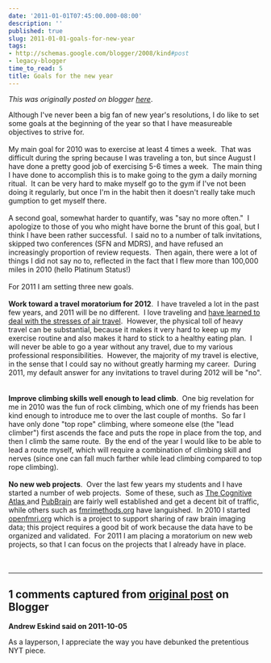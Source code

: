 ```yaml
---
date: '2011-01-01T07:45:00.000-08:00'
description: ''
published: true
slug: 2011-01-01-goals-for-new-year
tags:
- http://schemas.google.com/blogger/2008/kind#post
- legacy-blogger
time_to_read: 5
title: Goals for the new year
---
```


*This was originally posted on blogger [here](http://www.russpoldrack.org/2011/01/goals-for-new-year.html)*.

<div style="margin-bottom: 0px; margin-left: 0px; margin-right: 0px; margin-top: 0px;">Although I've never been a big fan of new year's resolutions, I do like to set some goals at the beginning of the year so that I have measureable objectives to strive for. &nbsp;</div><div style="margin-bottom: 0px; margin-left: 0px; margin-right: 0px; margin-top: 0px;"><br /></div><div style="margin-bottom: 0px; margin-left: 0px; margin-right: 0px; margin-top: 0px;">My main goal for 2010 was to exercise at least 4 times a week. &nbsp;That was difficult during the spring because I was traveling a ton, but since August I have done a pretty good job of exercising 5-6 times a week. &nbsp;The main thing I have done to accomplish this is to make going to the gym a daily morning ritual. &nbsp;It can be very hard to make myself go to the gym if I've not been doing it regularly, but once I'm in the habit then it doesn't really take much gumption to get myself there.</div><div style="margin-bottom: 0px; margin-left: 0px; margin-right: 0px; margin-top: 0px;"><br /></div><div style="margin-bottom: 0px; margin-left: 0px; margin-right: 0px; margin-top: 0px;">A second goal, somewhat harder to quantify, was "say no more often." &nbsp;I apologize to those of you who might have borne the brunt of this goal, but I think I have been rather successful. &nbsp;I said no to a number of talk invitations, skipped two conferences (SFN and MDRS), and have refused an increasingly proportion of review requests. &nbsp;Then again, there were a lot of things I did not say no to, reflected in the fact that I flew more than 100,000 miles in 2010 (hello Platinum Status!)</div><div style="margin-bottom: 0px; margin-left: 0px; margin-right: 0px; margin-top: 0px;"><br /></div><div style="margin-bottom: 0px; margin-left: 0px; margin-right: 0px; margin-top: 0px;">For 2011 I am setting three new goals. &nbsp;</div><div style="margin-bottom: 0px; margin-left: 0px; margin-right: 0px; margin-top: 0px;"><br /></div><div style="margin-bottom: 0px; margin-left: 0px; margin-right: 0px; margin-top: 0px;"><b>Work toward a travel moratorium for 2012</b>. &nbsp;I have traveled a lot in the past few years, and 2011 will be no different. &nbsp;I love traveling and&nbsp;<a href="http://www.russpoldrack.org/2010/11/becoming-academic-road-warrior.html">have learned to deal with the stresses of air travel</a>. &nbsp;However, the physical toll of heavy travel can be substantial, because it makes it very hard to keep up my exercise routine and also makes it hard to stick to a healthy eating plan. &nbsp;I will never be able to go a year without any travel, due to my various professional responsibilities. &nbsp;However, the majority of my travel is elective, in the sense that I could say no without greatly harming my career. &nbsp;During 2011, my default answer for any invitations to travel during 2012 will be "no". &nbsp;</div><div style="margin-bottom: 0px; margin-left: 0px; margin-right: 0px; margin-top: 0px;"><br /></div><div style="margin-bottom: 0px; margin-left: 0px; margin-right: 0px; margin-top: 0px;"><b>Improve climbing skills well enough to lead climb</b>. &nbsp;One big revelation for me in 2010 was the fun of rock climbing, which one of my friends has been kind enough to introduce me to over the last couple of months. &nbsp;So far I have only done "top rope" climbing, where someone else (the "lead climber") first ascends the face and puts the rope in place from the top, and then I climb the same route. &nbsp;By the end of the year I would like to be able to lead a route myself, which will require a combination of climbing skill and nerves (since one can fall much farther while lead climbing compared to top rope climbing). &nbsp;</div><div style="margin-bottom: 0px; margin-left: 0px; margin-right: 0px; margin-top: 0px;"><br /></div><div style="margin-bottom: 0px; margin-left: 0px; margin-right: 0px; margin-top: 0px;"><b>No new web projects</b>. &nbsp;Over the last few years my students and I have started a number of web projects. &nbsp;Some of these, such as <a href="http://www.cognitiveatlas.org/">The Cognitive Atlas </a>and <a href="http://www.pubbrain.org/">PubBrain</a>&nbsp;are fairly well established and get a decent bit of traffic, while others such as <a href="http://fmrimethods.org/">fmrimethods.org</a>&nbsp;have languished. &nbsp;In 2010 I started <a href="http://openfmri.org/">openfmri.org</a>&nbsp;which is a project to support sharing of raw brain imaging data; this project requires a good bit of work because the data have to be organized and validated. &nbsp;For 2011 I am placing a moratorium on new web projects, so that I can focus on the projects that I already have in place.</div><div style="margin-bottom: 0px; margin-left: 0px; margin-right: 0px; margin-top: 0px;"><br /></div><div style="margin-bottom: 0px; margin-left: 0px; margin-right: 0px; margin-top: 0px;"><b><br /></b></div>

---

## 1 comments captured from [original post](http://www.russpoldrack.org/2011/01/goals-for-new-year.html) on Blogger

**Andrew Eskind said on 2011-10-05**

As a layperson, I appreciate the way you have debunked the pretentious NYT piece.

